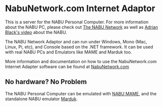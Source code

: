 # NabuNetwork.com Internet Adaptor

This is a server for the NABU Personal Computer. For more information about the NABU PC, please check out [The NABU Network](https://www.nabunetwork.com)
as well as [Adrian Black's video](https://www.youtube.com/watch?v=HLYjZoShjy0) about the NABU.

The NABU Network Adaptor and can run under Windows, Mono (Mac, Linux, Pi, etc), and Console based on the .NET framework. It can be used with real NABU PCs and Emulators like MAME and Marduk too.

More information and documentation on how to use the NabuNetwork.com Internet Adapter software can be found at [NabuNetwork.com](https://www.nabunetwork.com/resources/nabu-network-internet-adapter-software/)

## No hardware? No Problem

The NABU Personal Computer can be emulated with [NABU MAME](https://gtamp.com/nabu/), and the standalone NABU emulator [Marduk](https://github.com/buricco/marduk).
